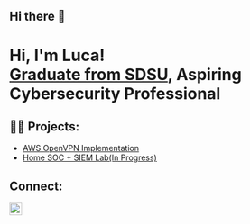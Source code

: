 ## Hi there 👋
<h1>Hi, I'm Luca! <br/><a href="https://github.com/luca-pasto">Graduate from SDSU</a>, Aspiring Cybersecurity Professional</a>

<h2>👨‍💻 Projects:</h2>

- [AWS OpenVPN Implementation](https://github.com/luca-pasto/)
- [Home SOC + SIEM Lab(In Progress)](https://github.com/luca-pasto/)


<h2> Connect: </h2>

[<img align="left" alt="JoshMadakor | LinkedIn" width="22px" src="https://cdn.jsdelivr.net/npm/simple-icons@v3/icons/linkedin.svg" />][linkedin]

[linkedin]: https://linkedin.com/in/luca-pasto

<!--
**luca-pasto/luca-pasto** is a ✨ _special_ ✨ repository because its `README.md` (this file) appears on your GitHub profile.

Here are some ideas to get you started:

- 🔭 I’m currently working on ...
- 🌱 I’m currently learning ...
- 👯 I’m looking to collaborate on ...
- 🤔 I’m looking for help with ...
- 💬 Ask me about ...
- 📫 How to reach me: ...
- 😄 Pronouns: ...
- ⚡ Fun fact: ...
-->

